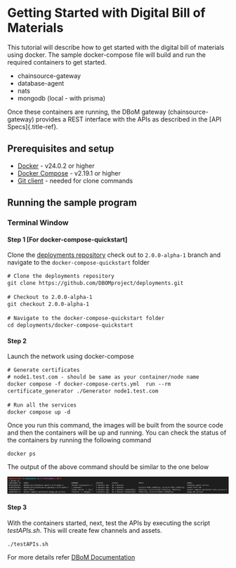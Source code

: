 # Getting Started with Digital Bill of Materials

This tutorial will describe how to get started with the digital bill of
materials using docker. The sample docker-compose file will build and
run the required containers to get started.

- chainsource-gateway
- database-agent
- nats 
- mongodb (local - with prisma)

Once these containers are running, the DBoM gateway
(chainsource-gateway) provides a REST interface with the APIs as
described in the [API Specs]{.title-ref}.

## Prerequisites and setup

- [Docker](https://www.docker.com/products/overview) - v24.0.2 or higher
- [Docker Compose](https://docs.docker.com/compose/overview/) - v2.19.1 or higher
- [Git client](https://git-scm.com/downloads) - needed for clone commands

## Running the sample program

### Terminal Window

#### Step 1 [For docker-compose-quickstart]

Clone the [deployments
repository](https://github.com/DBOMproject/deployments) check out to
`2.0.0-alpha-1` branch and navigate to the `docker-compose-quickstart` folder

``` shell
# Clone the deployments repository
git clone https://github.com/DBOMproject/deployments.git

# Checkout to 2.0.0-alpha-1
git checkout 2.0.0-alpha-1

# Navigate to the docker-compose-quickstart folder
cd deployments/docker-compose-quickstart
```

#### Step 2

Launch the network using docker-compose

``` shell
# Generate certificates
# node1.test.com - should be same as your container/node name
docker compose -f docker-compose-certs.yml  run --rm certificate_generator ./Generator node1.test.com

# Run all the services
docker compose up -d
```

Once you run this command, the images will be built from the source code
and then the containers will be up and running. You can check the status
of the containers by running the following command

``` shell
docker ps
```

The output of the above command should be similar to the one below

<p align="center">
  <img src="assets/docker-ps.png">
</p>

#### Step 3

With the containers started, next, test the APIs by executing the script *testAPIs.sh*. This will create few channels and assets.

``` shell
./testAPIs.sh
```

For more details refer [DBoM Documentation](https://dbom-project.readthedocs.io/en/2.0.0-alpha-1/what-dbom.html)
